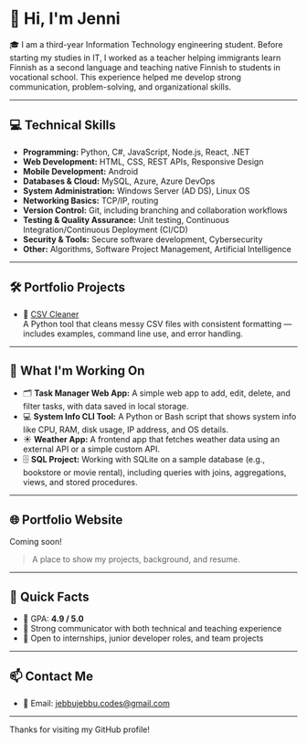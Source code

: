 # 👋 Hi, I'm Jenni

🎓 I am a third-year Information Technology engineering student. Before starting my studies in IT, I worked as a teacher helping immigrants learn Finnish as a second language and teaching native Finnish to students in vocational school. This experience helped me develop strong communication, problem-solving, and organizational skills.

---

## 💻 Technical Skills

- **Programming:** Python, C#, JavaScript, Node.js, React, .NET  
- **Web Development:** HTML, CSS, REST APIs, Responsive Design  
- **Mobile Development:** Android  
- **Databases & Cloud:** MySQL, Azure, Azure DevOps  
- **System Administration:** Windows Server (AD DS), Linux OS  
- **Networking Basics:** TCP/IP, routing  
- **Version Control:** Git, including branching and collaboration workflows  
- **Testing & Quality Assurance:** Unit testing, Continuous Integration/Continuous Deployment (CI/CD)  
- **Security & Tools:** Secure software development, Cybersecurity  
- **Other:** Algorithms, Software Project Management, Artificial Intelligence  

---

## 🛠️ Portfolio Projects

- 🧹 [CSV Cleaner](https://github.com/jebbujebbu/csv_cleaner)  
  A Python tool that cleans messy CSV files with consistent formatting — includes examples, command line use, and error handling.

---

## 🌱 What I'm Working On

- 🗂️ **Task Manager Web App:** A simple web app to add, edit, delete, and filter tasks, with data saved in local storage.
- 💻 **System Info CLI Tool:** A Python or Bash script that shows system info like CPU, RAM, disk usage, IP address, and OS details.
- ☀️ **Weather App:** A frontend app that fetches weather data using an external API or a simple custom API.
- 🗄️ **SQL Project:** Working with SQLite on a sample database (e.g., bookstore or movie rental), including queries with joins, aggregations, views, and stored procedures.

---

## 🌐 Portfolio Website

Coming soon! 
> A place to show my projects, background, and resume.

---

## 📌 Quick Facts

- 🎯 GPA: **4.9 / 5.0**  
- 💬 Strong communicator with both technical and teaching experience  
- 🤝 Open to internships, junior developer roles, and team projects  

---

## 📫 Contact Me

- 📧 Email: jebbujebbu.codes@gmail.com

---

Thanks for visiting my GitHub profile!
